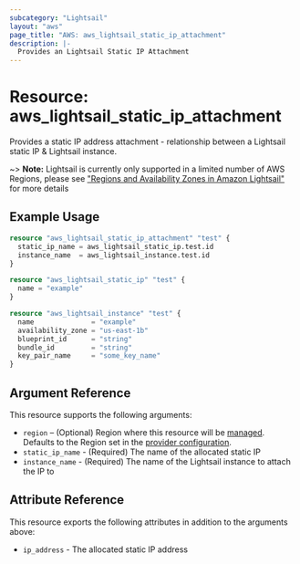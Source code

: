 ```yaml
---
subcategory: "Lightsail"
layout: "aws"
page_title: "AWS: aws_lightsail_static_ip_attachment"
description: |-
  Provides an Lightsail Static IP Attachment
---
```


# Resource: aws_lightsail_static_ip_attachment

Provides a static IP address attachment - relationship between a Lightsail static IP & Lightsail instance.

~> **Note:** Lightsail is currently only supported in a limited number of AWS Regions, please see ["Regions and Availability Zones in Amazon Lightsail"](https://lightsail.aws.amazon.com/ls/docs/overview/article/understanding-regions-and-availability-zones-in-amazon-lightsail) for more details

## Example Usage

```terraform
resource "aws_lightsail_static_ip_attachment" "test" {
  static_ip_name = aws_lightsail_static_ip.test.id
  instance_name  = aws_lightsail_instance.test.id
}

resource "aws_lightsail_static_ip" "test" {
  name = "example"
}

resource "aws_lightsail_instance" "test" {
  name              = "example"
  availability_zone = "us-east-1b"
  blueprint_id      = "string"
  bundle_id         = "string"
  key_pair_name     = "some_key_name"
}
```

## Argument Reference

This resource supports the following arguments:

* `region` – (Optional) Region where this resource will be [managed](https://docs.aws.amazon.com/general/latest/gr/rande.html#regional-endpoints). Defaults to the Region set in the [provider configuration](https://registry.terraform.io/providers/hashicorp/aws/latest/docs#aws-configuration-reference).
* `static_ip_name` - (Required) The name of the allocated static IP
* `instance_name` - (Required) The name of the Lightsail instance to attach the IP to

## Attribute Reference

This resource exports the following attributes in addition to the arguments above:

* `ip_address` - The allocated static IP address

